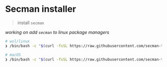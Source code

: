 # Secman installer

> install `secman`

_working on add `secman` to linux package managers_

```sh
# wsl/linux
❯ /bin/bash -c "$(curl -fsSL https://raw.githubusercontent.com/secman-team/install/HEAD/install_linux.sh)"

# macOS
❯ /bin/bash -c "$(curl -fsSL https://raw.githubusercontent.com/secman-team/install/HEAD/install_osx.sh)"
```
